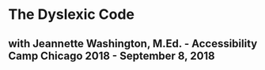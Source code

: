 # The Dyslexic Code
## with Jeannette Washington, M.Ed. - Accessibility Camp Chicago 2018 - September 8, 2018
